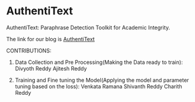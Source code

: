 # AuthentiText

AuthentiText: Paraphrase Detection Toolkit for Academic Integrity.

The link for our blog is [AuthentiText](https://authentitext.github.io/#authentitext)

CONTRIBUTIONS:
1) Data Collection and Pre Processing(Making the Data ready to train):
Divyoth Reddy
Ajitesh Reddy
   
2) Training and Fine tuning the Model(Applying the model and parameter tuning based on the loss):
Venkata Ramana
Shivanth Reddy
Charith Reddy
   
   
